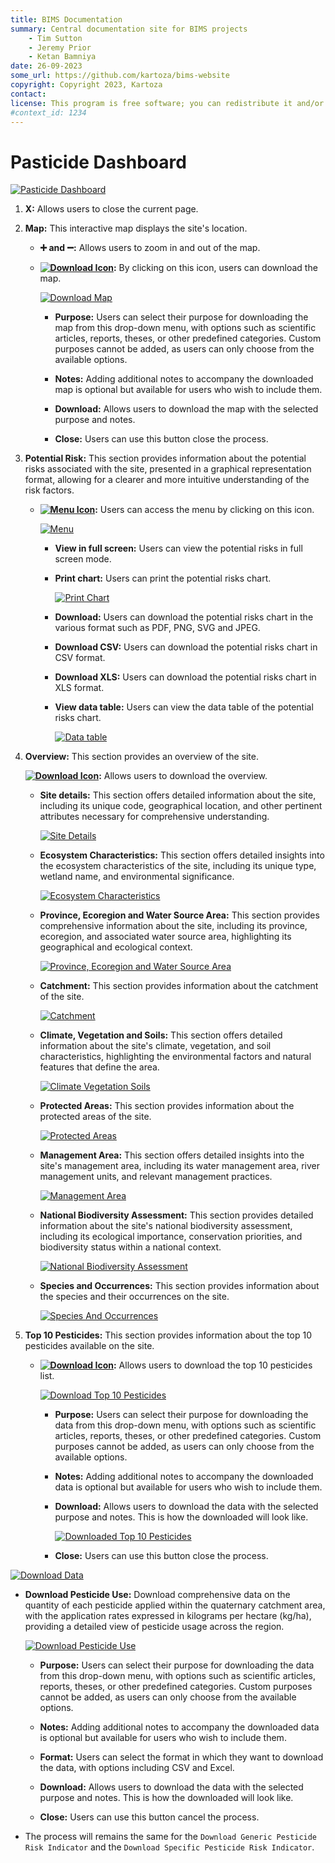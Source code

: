 ```yaml
---
title: BIMS Documentation
summary: Central documentation site for BIMS projects
    - Tim Sutton
    - Jeremy Prior
    - Ketan Bamniya
date: 26-09-2023
some_url: https://github.com/kartoza/bims-website
copyright: Copyright 2023, Kartoza
contact: 
license: This program is free software; you can redistribute it and/or modify it under the terms of the GNU Affero General Public License as published by the Free Software Foundation; either version 3 of the License, or (at your option) any later version.
#context_id: 1234
---
```


# Pasticide Dashboard

[![Pasticide Dashboard](./img/pasticide-dashboard-img-1.png)](./img/pasticide-dashboard-img-1.png)

1. **X:** Allows users to close the current page.

2. **Map:** This interactive map displays the site's location.

    * **➕ and ➖:** Allows users to zoom in and out of the map.

    * **[![Download Icon](./img/pasticide-dashboard-img-2.png)](./img/pasticide-dashboard-img-2.png):** By clicking on this icon, users can download the map.

        [![Download Map](./img/pasticide-dashboard-img-3.png)](./img/pasticide-dashboard-img-3.png)

        - **Purpose:** Users can select their purpose for downloading the map from this drop-down menu, with options such as scientific articles, reports, theses, or other predefined categories. Custom purposes cannot be added, as users can only choose from the available options.    

        - **Notes:** Adding additional notes to accompany the downloaded map is optional but available for users who wish to include them.

        - **Download:** Allows users to download the map with the selected purpose and notes.

        - **Close:** Users can use this button close the process.

3. **Potential Risk:** This section provides information about the potential risks associated with the site, presented in a graphical representation format, allowing for a clearer and more intuitive understanding of the risk factors.

    * **[![Menu Icon](./img/pasticide-dashboard-img-4.png)](./img/pasticide-dashboard-img-4.png):** Users can access the menu by clicking on this icon.

        [![Menu](./img/pasticide-dashboard-img-5.png)](./img/pasticide-dashboard-img-5.png)

        - **View in full screen:** Users can view the potential risks in full screen mode.

        - **Print chart:** Users can print the potential risks chart.

            [![Print Chart](./img/pasticide-dashboard-img-6.png)](./img/pasticide-dashboard-img-6.png)

        - **Download:** Users can download the potential risks chart in the various format such as PDF, PNG, SVG and JPEG.

        - **Download CSV:** Users can download the potential risks chart in CSV format.

        - **Download XLS:** Users can download the potential risks chart in XLS format.

        - **View data table:** Users can view the data table of the potential risks chart.

            [![Data table](./img/pasticide-dashboard-img-7.png)](./img/pasticide-dashboard-img-7.png)

4. **Overview:** This section provides an overview of the site.

    **[![Download Icon](./img/pasticide-dashboard-img-8.png)](./img/pasticide-dashboard-img-8.png):** Allows users to download the overview.

    * **Site details:** This section offers detailed information about the site, including its unique code, geographical location, and other pertinent attributes necessary for comprehensive understanding.

        [![Site Details](./img/pasticide-dashboard-img-9.png)](./img/pasticide-dashboard-img-9.png)

    * **Ecosystem Characteristics:** This section offers detailed insights into the ecosystem characteristics of the site, including its unique type, wetland name, and environmental significance.

        [![Ecosystem Characteristics](./img/pasticide-dashboard-img-10.png)](./img/pasticide-dashboard-img-10.png)

    * **Province, Ecoregion and Water Source Area:** This section provides comprehensive information about the site, including its province, ecoregion, and associated water source area, highlighting its geographical and ecological context.

        [![Province, Ecoregion and Water Source Area](./img/pasticide-dashboard-img-11.png)](./img/pasticide-dashboard-img-11.png)

    * **Catchment:** This section provides information about the catchment of the site.

        [![Catchment](./img/pasticide-dashboard-img-12.png)](./img/pasticide-dashboard-img-12.png)

    * **Climate, Vegetation and Soils:** This section offers detailed information about the site's climate, vegetation, and soil characteristics, highlighting the environmental factors and natural features that define the area.

        [![Climate Vegetation Soils](./img/pasticide-dashboard-img-13.png)](./img/pasticide-dashboard-img-13.png)

    * **Protected Areas:** This section provides information about the protected areas of the site.

        [![Protected Areas](./img/pasticide-dashboard-img-14.png)](./img/pasticide-dashboard-img-14.png)

    * **Management Area:** This section offers detailed insights into the site's management area, including its water management area, river management units, and relevant management practices.

        [![Management Area](./img/pasticide-dashboard-img-15.png)](./img/pasticide-dashboard-img-15.png)

    * **National Biodiversity Assessment:** This section provides detailed information about the site's national biodiversity assessment, including its ecological importance, conservation priorities, and biodiversity status within a national context.

        [![National Biodiversity Assessment](./img/pasticide-dashboard-img-16.png)](./img/pasticide-dashboard-img-16.png)

    * **Species and Occurrences:** This section provides information about the species and their occurrences on the site.

        [![Species And Occurrences](./img/pasticide-dashboard-img-17.png)](./img/pasticide-dashboard-img-17.png)
    
5. **Top 10 Pesticides:** This section provides information about the top 10 pesticides available on the site.

    * **[![Download Icon](./img/pasticide-dashboard-img-2.png)](./img/pasticide-dashboard-img-2.png):** Allows users to download the top 10 pesticides list.

        [![Download Top 10 Pesticides](./img/pasticide-dashboard-img-18.png)](./img/pasticide-dashboard-img-18.png)

        - **Purpose:** Users can select their purpose for downloading the data from this drop-down menu, with options such as scientific articles, reports, theses, or other predefined categories. Custom purposes cannot be added, as users can only choose from the available options.    

        - **Notes:** Adding additional notes to accompany the downloaded data is optional but available for users who wish to include them.

        - **Download:** Allows users to download the data with the selected purpose and notes. This is how the downloaded will look like.

            [![Downloaded Top 10 Pesticides](./img/pasticide-dashboard-img-19.png)](./img/pasticide-dashboard-img-19.png)

        - **Close:** Users can use this button close the process.

[![Download Data](./img/pasticide-dashboard-img-20.png)](./img/pasticide-dashboard-img-20.png)

* **Download Pesticide Use:** Download comprehensive data on the quantity of each pesticide applied within the quaternary catchment area, with the application rates expressed in kilograms per hectare (kg/ha), providing a detailed view of pesticide usage across the region.

    [![Download Pesticide Use](./img/pasticide-dashboard-img-21.png)](./img/pasticide-dashboard-img-21.png)

    - **Purpose:** Users can select their purpose for downloading the data from this drop-down menu, with options such as scientific articles, reports, theses, or other predefined categories. Custom purposes cannot be added, as users can only choose from the available options.    

    - **Notes:** Adding additional notes to accompany the downloaded data is optional but available for users who wish to include them.

    - **Format:** Users can select the format in which they want to download the data, with options including CSV and Excel.

    - **Download:** Allows users to download the data with the selected purpose and notes. This is how the downloaded will look like.

    - **Close:** Users can use this button cancel the process.

* The process will remains the same for the `Download Generic Pesticide Risk Indicator` and the `Download Specific Pesticide Risk Indicator`.
